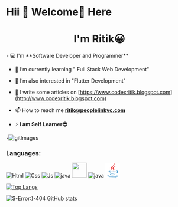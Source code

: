 <h1>Hii 👋 Welcome🙏 Here</h1>
<h1 align="center">I'm Ritik😀</h1>
- 💻 I'm  **Software Developer and Programmer**

- 🌱 I’m currently learning " Full Stack Web Development"

- 👀 I’m also interested in "Flutter Development"

- 📝 I write some articles on [https://www.codexritik.blogspot.com](http://www.codexritik.blogspot.com)

- 📫 How to reach me **ritik@peoplelinkvc.com**

- ⚡ **I am Self Learner😎**

-![gitImages](https://user-images.githubusercontent.com/67820202/112162579-3156bc80-8c12-11eb-97b6-2195cb0ca94d.jpg)
<h3 align="left">Languages:</h3>
<p align="left"><img src="https://upload.wikimedia.org/wikipedia/commons/thumb/6/61/HTML5_logo_and_wordmark.svg/1200px-HTML5_logo_and_wordmark.svg.png" alt="Html" width="40" height="40"/>
<img src="https://upload.wikimedia.org/wikipedia/commons/thumb/d/d5/CSS3_logo_and_wordmark.svg/1200px-CSS3_logo_and_wordmark.svg.png" alt="Css" width="35" height="40"/>
<img src="https://1000logos.net/wp-content/uploads/2020/09/JavaScript-Logo.png" alt="Js" width="50" height="40"/>
<img src="https://upload.wikimedia.org/wikipedia/commons/thumb/a/a7/React-icon.svg/1200px-React-icon.svg.png" alt="java" width="40" height="40"/>
<img src="https://upload.wikimedia.org/wikipedia/commons/thumb/d/d9/Node.js_logo.svg/1200px-Node.js_logo.svg.png" width="40" height="40"/>
<img src="https://www.opc-router.de/wp-content/uploads/2021/03/mongodb_thumbnail.png" alt="java" width="40" height="40"/>
<img src="https://raw.githubusercontent.com/devicons/devicon/master/icons/java/java-original.svg" alt="java" width="40" height="40"/> 

[![Top Langs](https://github-readme-stats.vercel.app/api/top-langs/?username=ritik-peoplelink&layout=compact)](https://github.com/ritik-peoplelink/github-readme-stats)


![$-Error:)-404 GitHub stats](https://github-readme-stats.vercel.app/api?username=ritik-peoplelink&show_icons=true&theme=radical)
<!--![ReadMe Card](https://github-readme-stats.vercel.app/api/pin/?username=ritik-peoplelink&repo=YourRepositoryName)--><br>
